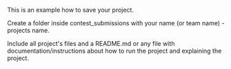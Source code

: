 This is an example how to save your project.

Create a folder inside contest_submissions with your name (or team name) - projects name.

Include all project's files and a README.md or any file with documentation/instructions about how to run the project and explaining the project.